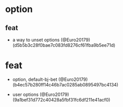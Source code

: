 # option

## feat

* a way to unset options (@Euro20179) (d5b5b3c28f0bae7c083fd8276cf61fba9b5ee71d)


# feat

* option, default-bj-bet (@Euro20179) (b4ec57b280ff14c46b7ac0285ab0895497bc4134)

* user options (@Euro20179) (9a1bef31d772c40428a5fbf31fc6df211e41acf0)


